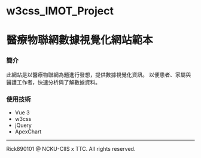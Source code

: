 # w3css_IMOT_Project
# 醫療物聯網數據視覺化網站範本

### 簡介

此網站是以醫療物聯網為題進行發想，提供數據視覺化資訊。
以便患者、家屬與醫護工作者，快速分析與了解數據資料。

### 使用技術

- Vue 3
- w3css
- jQuery
- ApexChart

-----
Rick890101 @ NCKU-CIIS x TTC. All rights reserved. 

